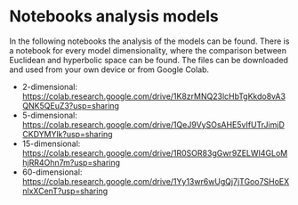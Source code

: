 # Notebooks analysis models
In the following notebooks the analysis of the models can be found. There is a notebook for every model dimensionality, where the comparison between Euclidean and hyperbolic space can be found. The files can be downloaded and used from your own device or from Google Colab.

- 2-dimensional: https://colab.research.google.com/drive/1K8zrMNQ23lcHbTgKkdo8vA3QNK5QEuZ3?usp=sharing 
- 5-dimensional: https://colab.research.google.com/drive/1QeJ9VySOsAHE5vIfUTrJimjDCKDYMYlk?usp=sharing 
- 15-dimensional: https://colab.research.google.com/drive/1R0SOR83gGwr9ZELWI4GLoMhjRR4Ohn7m?usp=sharing 
- 60-dimensional: https://colab.research.google.com/drive/1Yy13wr6wUgQj7jTGoo7SHoEXnlxXCenT?usp=sharing 